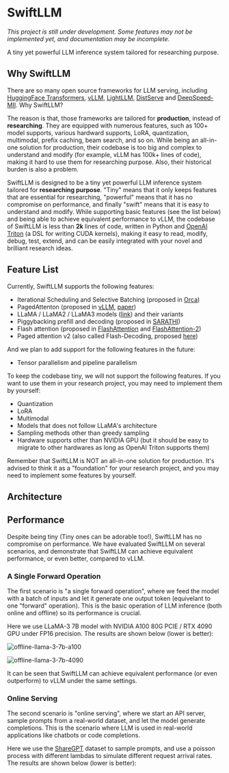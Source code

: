 # SwiftLLM

*This project is still under development. Some features may not be implemented yet, and documentation may be incomplete.*

A tiny yet powerful LLM inference system tailored for researching purpose.

## Why SwiftLLM

There are so many open source frameworks for LLM serving, including [HuggingFace Transformers](https://github.com/huggingface/transformers), [vLLM](https://github.com/vllm-project/vllm), [LightLLM](https://github.com/ModelTC/lightllm), [DistServe](https://github.com/LLMServe/DistServe) and [DeepSpeed-MII](https://github.com/microsoft/DeepSpeed-MII). Why SwiftLLM?

The reason is that, those frameworks are tailored for **production**, instead of **researching**. They are equipped with numerous features, such as 100+ model supports, various hardward supports, LoRA, quantization, multimodal, prefix caching, beam search, and so on. While being an all-in-one solution for production, their codebase is too big and complex to understand and modify (for example, vLLM has 100k+ lines of code), making it hard to use them for researching purpose. Also, their historical burden is also a problem.

SwiftLLM is designed to be a tiny yet powerful LLM inference system tailored for **researching purpose**. "Tiny" means that it only keeps features that are essential for researching, "powerful" means that it has no compromise on performance, and finally "swift" means that it is easy to understand and modify. While supporting basic features (see the list below) and being able to achieve equivalent performance to vLLM, the codebase of SwiftLLM is less than **2k** lines of code, written in Python and [OpenAI Triton](https://github.com/openai/triton) (a DSL for writing CUDA kernels), making it easy to read, modify, debug, test, extend, and can be easily integrated with your novel and brilliant research ideas.

## Feature List

Currently, SwiftLLM supports the following features:

- Iterational Scheduling and Selective Batching (proposed in [Orca](https://www.usenix.org/conference/osdi22/presentation/yu))
- PagedAttenton (proposed in [vLLM](https://github.com/vllm-project/vllm), [paper](https://arxiv.org/abs/2309.06180))
- LLaMA / LLaMA2 / LLaMA3 models ([link](https://llama.meta.com/)) and their variants
- Piggybacking prefill and decoding (proposed in [SARATHI](https://arxiv.org/abs/2308.16369))
- Flash attention (proposed in [FlashAttention](https://arxiv.org/abs/2205.14135) and [FlashAttention-2](https://arxiv.org/abs/2307.08691))
- Paged attention v2 (also called Flash-Decoding, proposed [here](https://crfm.stanford.edu/2023/10/12/flashdecoding.html))

And we plan to add support for the following features in the future:

- Tensor parallelism and pipeline parallelism

To keep the codebase tiny, we will not support the following features. If you want to use them in your research project, you may need to implement them by yourself:

- Quantization
- LoRA
- Multimodal
- Models that does not follow LLaMA's architecture
- Sampling methods other than greedy sampling
- Hardware supports other than NVIDIA GPU (but it should be easy to migrate to other hardwares as long as OpenAI Triton supports them)

Remember that SwiftLLM is NOT an all-in-one solution for production. It's advised to think it as a "foundation" for your research project, and you may need to implement some features by yourself.

## Architecture
## Performance

Despite being tiny (Tiny ones can be adorable too!), SwiftLLM has no compromise on performance. We have evaluated SwiftLLM on several scenarios, and demonstrate that SwiftLLM can achieve equivalent performance, or even better, compared to vLLM.

### A Single Forward Operation

The first scenario is "a single forward operation", where we feed the model with a batch of inputs and let it generate one output token (equivelant to one "forward" operation). This is the basic operation of LLM inference (both online and offline) so its performance is crucial.

Here we use LLaMA-3 7B model with NVIDIA A100 80G PCIE / RTX 4090 GPU under FP16 precision. The results are shown below (lower is better):

![offline-llama-3-7b-a100](https://raw.githubusercontent.com/interestingLSY/swiftLLM/master/docs/assets/offline-llama-3-7b-a100.png)

![offline-llama-3-7b-4090](https://raw.githubusercontent.com/interestingLSY/swiftLLM/master/docs/assets/offline-llama-3-7b-4090.png)

It can be seen that SwiftLLM can achieve equivalent performance (or even outperform) to vLLM under the same settings.

### Online Serving

The second scenario is "online serving", where we start an API server, sample prompts from a real-world dataset, and let the model generate completions. This is the scenario where LLM is used in real-world applications like chatbots or code completions.

Here we use the [ShareGPT](https://huggingface.co/datasets/anon8231489123/ShareGPT_Vicuna_unfiltered) dataset to sample prompts, and use a poisson process with different lambdas to simulate different request arrival rates. The results are shown below (lower is better):